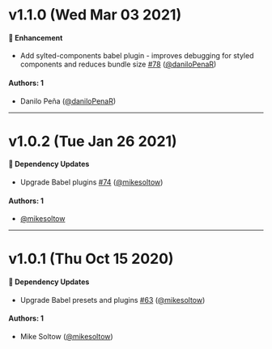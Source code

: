 # v1.1.0 (Wed Mar 03 2021)

#### 🚀 Enhancement

- Add sylted-components babel plugin - improves debugging for styled components and reduces bundle size [#78](https://github.com/repaygithub/ui-tools/pull/78) ([@daniloPenaR](https://github.com/daniloPenaR))

#### Authors: 1

- Danilo Peña ([@daniloPenaR](https://github.com/daniloPenaR))

---

# v1.0.2 (Tue Jan 26 2021)

#### 🔩 Dependency Updates

- Upgrade Babel plugins [#74](https://github.com/repaygithub/ui-tools/pull/74) ([@mikesoltow](https://github.com/mikesoltow))

#### Authors: 1

- [@mikesoltow](https://github.com/mikesoltow)

---

# v1.0.1 (Thu Oct 15 2020)

#### 🔩 Dependency Updates

- Upgrade Babel presets and plugins [#63](https://github.com/repaygithub/ui-tools/pull/63)
([@mikesoltow](https://github.com/mikesoltow))

#### Authors: 1

- Mike Soltow ([@mikesoltow](https://github.com/mikesoltow))
